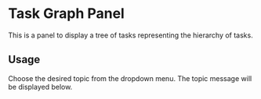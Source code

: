 # Task Graph Panel
This is a panel to display a tree of tasks representing the hierarchy of tasks.

## Usage
Choose the desired topic from the dropdown menu. The topic message will be displayed below.